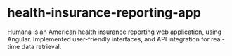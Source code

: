 # health-insurance-reporting-app
Humana is an American health insurance reporting web application, using Angular. Implemented user-friendly interfaces, and API integration for real-time data retrieval.
